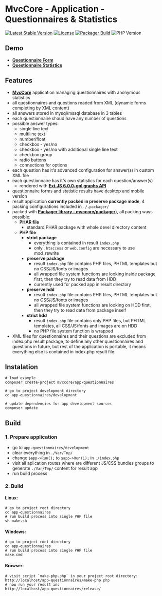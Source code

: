 # MvcCore - Application - Questionnaires & Statistics

[![Latest Stable Version](https://img.shields.io/badge/Stable-v4.0.0-brightgreen.svg?style=plastic)](https://github.com/mvccore/app-questionnaires/releases)
[![License](https://img.shields.io/badge/Licence-BSD-brightgreen.svg?style=plastic)](https://github.com/mvccore/app-questionnaires/blob/master/LICENCE.md)
[![Packager Build](https://img.shields.io/badge/Packager%20Build-passing-brightgreen.svg?style=plastic)](https://github.com/mvccore/packager)
![PHP Version](https://img.shields.io/badge/PHP->=5.3-brightgreen.svg?style=plastic)

## Demo
- [**Questionnaire Form**](http://ankety.tomflidr.cz/dotaznik/default)
- [**Questionnaire Statistics**](http://ankety.tomflidr.cz/vysledky/default)

## Features
- [**MvcCore**](https://github.com/mvccore/mvccore) application managing questionnaires with anonymous statistics
- all questionnaires and questions readed from XML (dynamic forms completing by XML content)
- all answers stored in mysql/mssql database in 3 tables
- each questionnaire shoud have any number of questions
- possible answer types:
  - single line text
  - multiline text
  - number/float
  - checkbox - yes/no
  - checkbox - yes/no with additional single line text
  - checkbox group
  - radio buttons
  - connections for options
- each question has it's advanced configuration for answer(s) in custom XML file
- each questionnaire has it's own statistics for each question/answer(s)
  - rendered with [**Ext.JS 6.0.0-gpl graphs API**](http://examples.sencha.com/extjs/6.0.2/examples/kitchensink/?charts=true#all)
- questionnaire forms and statistic results have desktop and mobile version
- result application **currently packed in preserve package mode**, 4 packing configurations included in `./.packager/`
- packed with [**Packager library - mvccore/packager**](https://github.com/mvccore/packager)), all packing ways possible:
  - **PHAR file**
    - standard PHAR package with whole devel directory content
  - **PHP file**
    - **strict package**
      - everything is contained in result `index.php`
      - only `.htaccess` or `web.config` are necessary to use mod_rewrite
    - **preserve package**
      - result `index.php` file contains PHP files, 
        PHTML templates but no CSS/JS/fonts or images
      - all wrapped file system functions are looking inside 
        package first, then they try to read data from HDD
	  - currently used for packed app in result directory
    - **preserve hdd**
      - result `index.php` file contains PHP files, 
        PHTML templates but no CSS/JS/fonts or images
      - all wrapped file system functions are looking on HDD first, 
        then they try to read data from package inself
    - **strict hdd**
      - result `index.php` file contains only PHP files, 
        but PHTML templates, all CSS/JS/fonts and images are on HDD
      - no PHP file system function is wrapped
- XML files for questionnaires and their questions are excluded from index.php result package,
  to define any other questionnaires and questions in future, but rest of the application is portable, 
  it means everything else is contained in index.php result file.

## Instalation
```shell
# load example
composer create-project mvccore/app-questionnaires

# go to project development directory
cd app-questionnaires/development

# update dependencies for app development sources
composer update
```

## Build

### 1. Prepare application
- go to `app-questionnaires/development`
- clear everything in `./Var/Tmp/`
- change `$app->Run();` to `$app->Run(1);` in `./index.php`
- visit all aplication routes where are different JS/CSS bundles 
  groups to generate `./Var/Tmp/` content for result app
- run build process

### 2. Build

#### Linux:
```shell
# go to project root directory
cd app-questionnaires
# run build process into single PHP file
sh make.sh
```

#### Windows:
```shell
# go to project root directory
cd app-questionnaires
# run build process into single PHP file
make.cmd
```

#### Browser:
```shell
# visit script `make-php.php` in your project root directory:
http://localhost/app-questionnaires/make-php.php
# now run your result in:
http://localhost/app-questionnaires/release/
```
